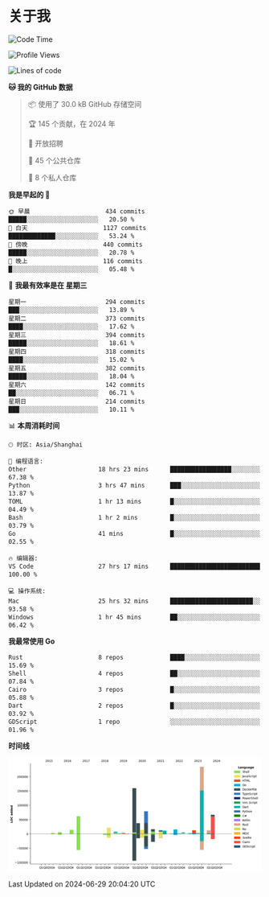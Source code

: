 # 关于我

<!--START_SECTION:waka-->
![Code Time](http://img.shields.io/badge/Code%20Time-2%2C884%20hrs%2042%20mins-blue)

![Profile Views](http://img.shields.io/badge/%E4%B8%AA%E4%BA%BA%E8%B5%84%E6%96%99%E8%A7%82%E7%9C%8B%E6%AC%A1%E6%95%B0-0-blue)

![Lines of code](https://img.shields.io/badge/%E4%BB%8E%E3%80%8CHello%20World%E3%80%8D%E8%B5%B7%E6%88%91%E5%B7%B2%E7%BB%8F%E5%86%99%E4%BA%86-797.0%20thousand%20%E8%A1%8C%E4%BB%A3%E7%A0%81-blue)

**🐱 我的 GitHub 数据** 

> 📦  使用了 30.0 kB GitHub 存储空间 
 > 
> 🏆 145 个贡献，在 2024 年
 > 
> 💼 开放招聘
 > 
> 📜 45 个公共仓库 
 > 
> 🔑 8 个私人仓库 
 > 
**我是早起的 🐤** 

```text
🌞 早晨                     434 commits         █████░░░░░░░░░░░░░░░░░░░░   20.50 % 
🌆 白天                     1127 commits        █████████████░░░░░░░░░░░░   53.24 % 
🌃 傍晚                     440 commits         █████░░░░░░░░░░░░░░░░░░░░   20.78 % 
🌙 晚上                     116 commits         █░░░░░░░░░░░░░░░░░░░░░░░░   05.48 % 
```
📅 **我最有效率是在 星期三** 

```text
星期一                      294 commits         ███░░░░░░░░░░░░░░░░░░░░░░   13.89 % 
星期二                      373 commits         ████░░░░░░░░░░░░░░░░░░░░░   17.62 % 
星期三                      394 commits         █████░░░░░░░░░░░░░░░░░░░░   18.61 % 
星期四                      318 commits         ████░░░░░░░░░░░░░░░░░░░░░   15.02 % 
星期五                      382 commits         █████░░░░░░░░░░░░░░░░░░░░   18.04 % 
星期六                      142 commits         ██░░░░░░░░░░░░░░░░░░░░░░░   06.71 % 
星期日                      214 commits         ███░░░░░░░░░░░░░░░░░░░░░░   10.11 % 
```


📊 **本周消耗时间** 

```text
🕑︎ 时区: Asia/Shanghai

💬 编程语言: 
Other                    18 hrs 23 mins      █████████████████░░░░░░░░   67.38 % 
Python                   3 hrs 47 mins       ███░░░░░░░░░░░░░░░░░░░░░░   13.87 % 
TOML                     1 hr 13 mins        █░░░░░░░░░░░░░░░░░░░░░░░░   04.49 % 
Bash                     1 hr 2 mins         █░░░░░░░░░░░░░░░░░░░░░░░░   03.79 % 
Go                       41 mins             █░░░░░░░░░░░░░░░░░░░░░░░░   02.55 % 

🔥 编辑器: 
VS Code                  27 hrs 17 mins      █████████████████████████   100.00 % 

💻 操作系统: 
Mac                      25 hrs 32 mins      ███████████████████████░░   93.58 % 
Windows                  1 hr 45 mins        ██░░░░░░░░░░░░░░░░░░░░░░░   06.42 % 
```

**我最常使用 Go** 

```text
Rust                     8 repos             ████░░░░░░░░░░░░░░░░░░░░░   15.69 % 
Shell                    4 repos             ██░░░░░░░░░░░░░░░░░░░░░░░   07.84 % 
Cairo                    3 repos             █░░░░░░░░░░░░░░░░░░░░░░░░   05.88 % 
Dart                     2 repos             █░░░░░░░░░░░░░░░░░░░░░░░░   03.92 % 
GDScript                 1 repo              ░░░░░░░░░░░░░░░░░░░░░░░░░   01.96 % 
```



**时间线**

![Lines of Code chart](https://raw.githubusercontent.com/catusax/catusax/master/assets/bar_graph.png)


 Last Updated on 2024-06-29 20:04:20 UTC
<!--END_SECTION:waka-->
